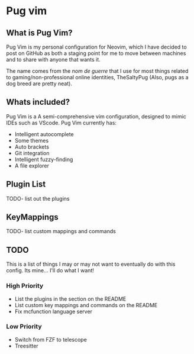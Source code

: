 # Pug vim
## What is Pug Vim?
Pug Vim is my personal configuration for Neovim, which I
have decided to post on GitHub as both a staging point
for me to move between machines and to share with anyone
that wants it.

The name comes from the *nom de guerre* that I use for
most things related to gaming/non-professional online
identities, TheSaltyPug (Also, pugs as a dog breed are
pretty neat).

## Whats included?
Pug Vim is a A semi-comprehensive vim configuration, designed to mimic
IDEs such as VScode. Pug Vim currently has:
- Intelligent autocomplete
- Some themes
- Auto brackets
- Git integration
- Intelligent fuzzy-finding
- A file explorer

## Plugin List
TODO- list out the plugins

## KeyMappings
TODO- list custom mappings and commands

## TODO
This is a list of things I may or may not want to eventually
do with this config. Its mine... I'll do what I want!

### High Priority
- List the plugins in the section on the README
- List custom key mappings and commands on the README
- Fix mcfunction language server

### Low Priority
- Switch from FZF to telescope
- Treesitter
